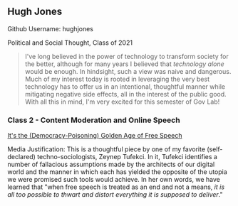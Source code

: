## Hugh Jones
Github Username: hughjones

Political and Social Thought, Class of 2021

> I've long believed in the power of technology to transform society for the better, although for many years I believed that *technology alone* would be enough. In hindsight, such a view was naive and dangerous. Much of my interest today is rooted in leveraging the very best technology has to offer us in an intentional, thoughtful manner while mitigating negative side effects, all in the interest of the public good. With all this in mind, I'm very excited for this semester of Gov Lab!

### Class 2 - Content Moderation and Online Speech

[It's the (Democracy-Poisoning) Golden Age of Free Speech](https://www.wired.com/story/free-speech-issue-tech-turmoil-new-censorship/)

Media Justification: This is a thoughtful piece by one of my favorite (self-declared) techno-sociologists, Zeynep Tufekci. In it, Tufekci identifies a number of fallacious assumptions made by the architects of our digital world and the manner in which each has yielded the opposite of the utopia we were promised such tools would achieve. In her own words, we have learned that "when free speech is treated as an end and not a means, *it is all too possible to thwart and distort everything it is supposed to deliver*."
